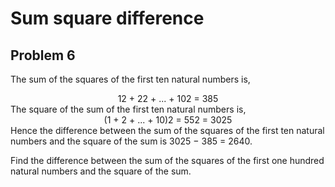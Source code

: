 # Sum square difference
## Problem 6 
The sum of the squares of the first ten natural numbers is,

<center>12 + 22 + ... + 102 = 385</center>
The square of the sum of the first ten natural numbers is,

<center>(1 + 2 + ... + 10)2 = 552 = 3025</center>
Hence the difference between the sum of the squares of the first ten natural numbers and the square of the sum is 3025 − 385 = 2640.

Find the difference between the sum of the squares of the first one hundred natural numbers and the square of the sum.
